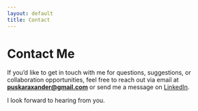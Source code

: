 ```yaml
---
layout: default  
title: Contact  
---
```


# Contact Me

If you’d like to get in touch with me for questions, suggestions, or collaboration opportunities, feel free to reach out via email at **puskaraxander@gmail.com** or send me a message on [LinkedIn](https://www.linkedin.com/in/alex-puskaric-1323a7211/).

I look forward to hearing from you.
